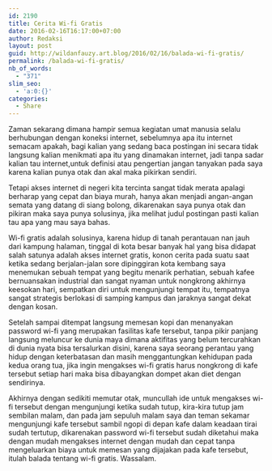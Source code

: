 ```yaml
---
id: 2190
title: Cerita Wi-fi Gratis
date: 2016-02-16T16:17:00+07:00
author: Redaksi
layout: post
guid: http://wildanfauzy.art.blog/2016/02/16/balada-wi-fi-gratis/
permalink: /balada-wi-fi-gratis/
nb_of_words:
  - "371"
slim_seo:
  - 'a:0:{}'
categories:
  - Share
---
```

Zaman sekarang dimana hampir semua kegiatan umat manusia selalu berhubungan dengan koneksi internet, sebelumnya apa itu internet semacam apakah, bagi kalian yang sedang baca postingan ini secara tidak langsung kalian menikmati apa itu yang dinamakan internet, jadi tanpa sadar kalian tau internet,untuk definisi atau pengertian jangan tanyakan pada saya karena kalian punya otak dan akal maka pikirkan sendiri.

Tetapi akses internet di negeri kita tercinta sangat tidak merata apalagi berharap yang cepat dan biaya murah, hanya akan menjadi angan-angan semata yang datang di siang bolong, dikarenakan saya punya otak dan pikiran maka saya punya solusinya, jika melihat judul postingan pasti kalian tau apa yang mau saya bahas.

Wi-fi gratis adalah solusinya, karena hidup di tanah perantauan nan jauh dari kampung halaman, tinggal di kota besar banyak hal yang bisa didapat salah satunya adalah akses internet gratis, konon cerita pada suatu saat ketika sedang berjalan-jalan sore dipinggiran kota kembang saya menemukan sebuah tempat yang begitu menarik perhatian, sebuah kafee bernuansakan industrial dan sangat nyaman untuk nongkrong akhirnya keesokan hari, sempatkan diri untuk mengunjungi tempat itu, tempatnya sangat strategis berlokasi di samping kampus dan jaraknya sangat dekat dengan kosan.

Setelah sampai ditempat langsung memesan kopi dan menanyakan password wi-fi yang merupakan fasilitas kafe tersebut, tanpa pikir panjang langsung meluncur ke dunia maya dimana aktifitas yang belum tercurahkan di dunia nyata bisa tersalurkan disini, karena saya seorang perantau yang hidup dengan keterbatasan dan masih menggantungkan kehidupan pada kedua orang tua, jika ingin mengakses wi-fi gratis harus nongkrong di kafe tersebut setiap hari maka bisa dibayangkan dompet akan diet dengan sendirinya.

Akhirnya dengan sedikiti memutar otak, muncullah ide untuk mengakses wi-fi tersebut dengan mengunjungi ketika sudah tutup, kira-kira tutup jam sembilan malam, dan pada jam sepuluh malam saya dan teman sekamar mengunjungi kafe tersebut sambil ngopi di depan kafe dalam keadaan tirai sudah tertutup, dikarenakan password wi-fi tersebut sudah diketahui maka dengan mudah mengakses internet dengan mudah dan cepat tanpa mengeluarkan biaya untuk memesan yang dijajakan pada kafe tersebut, itulah balada tentang wi-fi gratis. Wassalam.